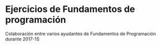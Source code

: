 # Ejercicios de Fundamentos de programación

Colaboración entre varios ayudantes de Fundamentos de Programación durante 2017-1S